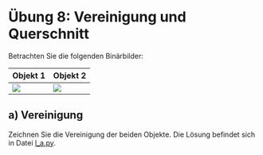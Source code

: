 # Übung 8: Vereinigung und Querschnitt

Betrachten Sie die folgenden Binärbilder:

| Objekt 1 | Objekt 2 |
| -------- | -------- |
| ![](data/a.png) | ![](data/b.png) |


## a) Vereinigung

Zeichnen Sie die Vereinigung der beiden Objekte.
Die Lösung befindet sich in Datei [l_a.py](l_a.py).
